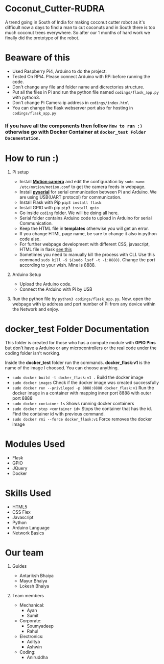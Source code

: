 

# Coconut_Cutter-RUDRA

A trend going in South of India for making coconut cutter robot as it's difficult now a days to find a man to cut coconuts and in South there is too much coconut trees everywhere. So after our 1 months of hard work we finally did the prototype of the robot.


# Beaware of this

- Used Raspberry Pi4, Arduino to do the project.
- Tested On RPi4. Please connect Arduino with RPi before running the code.
- Don't change any file and folder name and dicrectories structure.
- Put all the files in Pi and run the python file named `codings/flask_app.py` with python3.
- Don't change Pi Camera ip address in `codings/index.html`
- You can change the flask webserver port also for hosting in `codings/flask_app.py`

### If you have all the components then follow `How to run :)` otherwise go with Docker Container at `docker_test Folder Documentation`.


# How to run :)

1. Pi setup

   - Install [**Motion camera**](https://programmaticponderings.com/2013/01/01/remote-motion-activated-web-based-video-surveillance-with-raspberry-pi/) and edit the configuration by `sudo nano /etc/motion/motion.conf` to get the camera feeds in webpage.
   - Install [**pyserial**](https://roboticsbackend.com/raspberry-pi-arduino-serial-communication/) for serial cmmunication between Pi and Arduino. We are using USB(UART protocol) for communication.
   - Install Flask with Pip `pip3 install flask`
   - Install GPIO with pip `pip3 install gpio`
   - Go inside `coding` folder. We will be doing all here.
   - Serial folder contains Arduino code to upload in Arduino for serial Communication.
   - Keep the HTML file in **templates** otherwise you will get an error.
   - If you change HTML page name, be sure to change it also in python code also.
   - For further webpage development with different CSS, javascript, HTML file in flask [see this](https://exploreflask.com/en/latest/organizing.html)
   - Sometimes you need to manually kill the process with CLI. Use this command `sudo kill -9 $(sudo lsof -t -i:8888)`. Change the port according to your wish. Mine is 8888.

2. Arduino Setup

   - Upload the Arduino code.
   - Connect the Arduino with Pi by USB

3. Run the python file by `python3 codings/flask_app.py`. Now, open the webpage with ip address and port number of Pi from any device within the Network and enjoy.


# docker_test Folder Documentation

This folder is created for those who has a compute module with **GPIO Pins** but don't have a Arduino or any microcontrollers or the real code under the coding folder 
isn't working.

Inside the **docker_test** folder run the commands. **docker_flask:v1** is the name of the image I choosed. You can choose anything.

- `sudo docker build -t docker_flask:v1 .` Build the docker image  
- `sudo docker images` Check if the docker image was created successfully
- `sudo docker run --privileged -p 8888:8888 docker_flask:v1` Run the docker image in a container with mapping inner port 8888 with outer port 8888
- `sudo docker container ls` Shows running docker containers
- `sudo docker stop <container id>` Stops the container that has the id. Find the container id with previous command.
- `sudo docker rmi --force docker_flask:v1` Force removes the docker image

# Modules Used

- Flask
- GPIO
- JQuery
- Docker

# Skills Used

- HTML5
- CSS Flex
- Javascript
- Python
- Arduino Language
- Network Basics

# Our team

1. Guides
   - Antariksh Bhaiya
   - Mayur Bhaiya
   - Lokesh Bhaiya
2. Team members

   - Mechanical:
     - Ayan
     - Sumit
   - Corporate:
     - Soumyadeep
     - Rahul
   - Electronics:
     - Aditya
     - Ashwin
   - Coding:
     - Aniruddha


